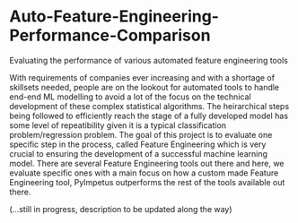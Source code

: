 # Auto-Feature-Engineering-Performance-Comparison
Evaluating the performance of various automated feature engineering tools 

With requirements of companies ever increasing and with a shortage of skillsets needed, people are on the lookout for automated tools to handle end-end ML modelling to avoid a lot of the focus on the technical development of these complex statistical algorithms. The heirarchical steps being followed to efficiently reach the stage of a fully developed model has some level of repeatibility given it is a typical classification problem/regression problem. 
The goal of this project is to evaluate one specific step in the process, called Feature Engineering which is very crucial to ensuring the development of a successful machine learning model. There are several Feature Engineering tools out there and here, we evaluate specific ones with a main focus on how a custom made Feature Engineering tool, PyImpetus outperforms the rest of the tools available out there. 

(...still in progress, description to be updated along the way)

